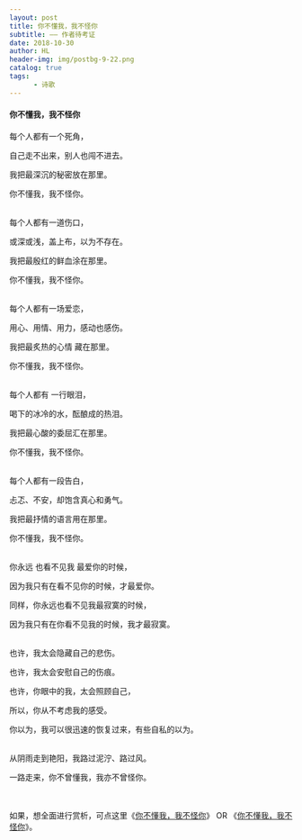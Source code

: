 ```yaml
---
layout: post
title: 你不懂我，我不怪你
subtitle: —— 作者待考证
date: 2018-10-30
author: HL
header-img: img/postbg-9-22.png
catalog: true
tags:
      - 诗歌
---
```


<h4>你不懂我，我不怪你</h4>

每个人都有一个死角，

自己走不出来，别人也闯不进去。

我把最深沉的秘密放在那里。

你不懂我，我不怪你。

<br>
每个人都有一道伤口，

或深或浅，盖上布，以为不存在。

我把最殷红的鲜血涂在那里。

你不懂我，我不怪你。

<br>
每个人都有一场爱恋，

用心、用情、用力，感动也感伤。

我把最炙热的心情 藏在那里。

你不懂我，我不怪你。

<br>
每个人都有 一行眼泪，

喝下的冰冷的水，酝酿成的热泪。

我把最心酸的委屈汇在那里。

你不懂我，我不怪你。

<br>
每个人都有一段告白，

忐忑、不安，却饱含真心和勇气。

我把最抒情的语言用在那里。

你不懂我，我不怪你。

<br>
你永远 也看不见我 最爱你的时候，

因为我只有在看不见你的时候，才最爱你。

同样，你永远也看不见我最寂寞的时候，

因为我只有在你看不见我的时候，我才最寂寞。

<br>
也许，我太会隐藏自己的悲伤。

也许，我太会安慰自己的伤痕。

也许，你眼中的我，太会照顾自己，

所以，你从不考虑我的感受。

你以为，我可以很迅速的恢复过来，有些自私的以为。

<br>
从阴雨走到艳阳，我路过泥泞、路过风。

一路走来，你不曾懂我，我亦不曾怪你。

<br>
<br>
如果，想全面进行赏析，可点这里《<a href="https://www.douban.com/group/topic/48351788/" target="_blank">你不懂我，我不怪你</a>》 OR 《<a href="https://www.douban.com/note/498357997/?type=rec" target="_blank">你不懂我，我不怪你</a>》。
